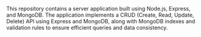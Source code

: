 This repository contains a server application built using Node.js, Express, and MongoDB. The application implements a CRUD (Create, Read, Update, Delete) API using Express and MongoDB, along with MongoDB indexes and validation rules to ensure efficient queries and data consistency.

